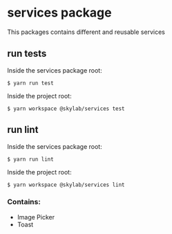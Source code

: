 # services package

This packages contains different and reusable services

## run tests

Inside the services package root: 

```$ yarn run test```

Inside the project root: 

```$ yarn workspace @skylab/services test```


## run lint

Inside the services package root: 

```$ yarn run lint```

Inside the project root: 

```$ yarn workspace @skylab/services lint```


### Contains:

- Image Picker
- Toast